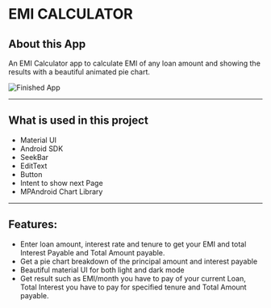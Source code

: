 # EMI CALCULATOR


## About this App

An EMI Calculator app to calculate EMI of any loan amount and showing the results with a beautiful animated pie chart.

![Finished App](https://cdn.discordapp.com/attachments/283947045163630593/816215351213162556/20210302_131803.gif)

---

## What is used in this project

- Material UI
- Android SDK
- SeekBar
- EditText
- Button
- Intent to show next Page
- MPAndroid Chart Library



---

## Features:

- Enter loan amount, interest rate and tenure to get your EMI and total Interest Payable and Total Amount payable.
- Get a pie chart breakdown of the principal amount and interest payable 
- Beautiful material UI for both light and dark mode
- Get result such as EMI/month you have to pay of your current Loan, Total Interest you have to pay for specified tenure and Total Amount payable.

